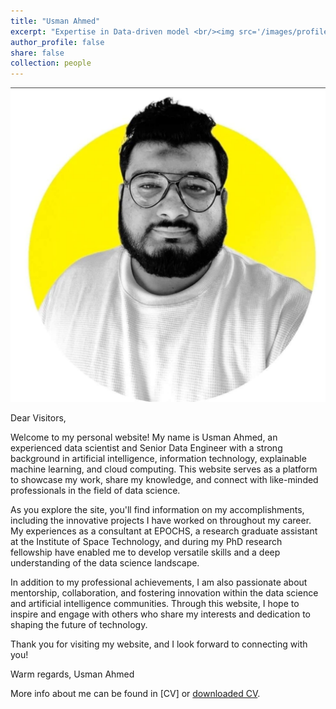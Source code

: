 ```yaml
---
title: "Usman Ahmed"
excerpt: "Expertise in Data-driven model <br/><img src='/images/profile.jpg' style='height: 10%; width: 10%; object-fit: contain' alt='Avatar' class='avatar'/>"
author_profile: false
share: false
collection: people
---
```


<img src="/images/profile.jpg" alt="Avatar" class="avatar"/>


Dear Visitors,

Welcome to my personal website! My name is Usman Ahmed, an experienced data scientist and Senior Data Engineer with a strong background in artificial intelligence, information technology, explainable machine learning, and cloud computing. This website serves as a platform to showcase my work, share my knowledge, and connect with like-minded professionals in the field of data science.

As you explore the site, you'll find information on my accomplishments, including the innovative projects I have worked on throughout my career. My experiences as a consultant at EPOCHS, a research graduate assistant at the Institute of Space Technology, and during my PhD research fellowship have enabled me to develop versatile skills and a deep understanding of the data science landscape.

In addition to my professional achievements, I am also passionate about mentorship, collaboration, and fostering innovation within the data science and artificial intelligence communities. Through this website, I hope to inspire and engage with others who share my interests and dedication to shaping the future of technology.

Thank you for visiting my website, and I look forward to connecting with you!

Warm regards,
Usman Ahmed


More info about me can be found in [CV] or [downloaded CV](http://zejiang-unsw.github.io/files/Usman_Ahmed_CV.pdf).